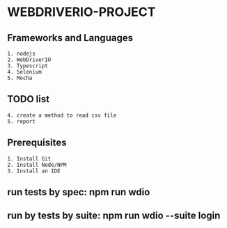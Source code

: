# WEBDRIVERIO-PROJECT

## Frameworks and Languages
    1. nodejs
    2. WebDriverIO
    3. Typescript
    4. Selenium
    5. Mocha

## TODO list
    4. create a method to read csv file
    5. report

## Prerequisites
    1. Install Git
    2. Install Node/NPM
    3. Install an IDE

## run tests by spec: npm run wdio
## run by tests by suite: npm run wdio --suite login